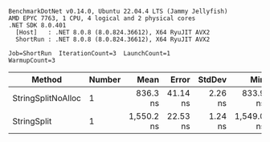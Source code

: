```

BenchmarkDotNet v0.14.0, Ubuntu 22.04.4 LTS (Jammy Jellyfish)
AMD EPYC 7763, 1 CPU, 4 logical and 2 physical cores
.NET SDK 8.0.401
  [Host]   : .NET 8.0.8 (8.0.824.36612), X64 RyuJIT AVX2
  ShortRun : .NET 8.0.8 (8.0.824.36612), X64 RyuJIT AVX2

Job=ShortRun  IterationCount=3  LaunchCount=1  
WarmupCount=3  

```
| Method             | Number | Mean       | Error    | StdDev  | Min        | Max        | Gen0   | Allocated |
|------------------- |------- |-----------:|---------:|--------:|-----------:|-----------:|-------:|----------:|
| StringSplitNoAlloc | 1      |   836.3 ns | 41.14 ns | 2.26 ns |   833.9 ns |   838.4 ns |      - |         - |
| StringSplit        | 1      | 1,550.2 ns | 22.53 ns | 1.24 ns | 1,549.0 ns | 1,551.4 ns | 0.0381 |    3208 B |

